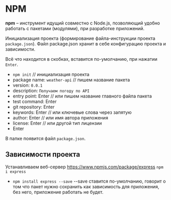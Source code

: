 # NPM
**npm** &ndash; инструмент идущий совместно с Node.js, позволяющий удобно работать с пакетами (модулями), при разработке приложений.

Инициализация проекта (формирование файла-инструкции проекта `package.json`). Файл package.json хранит в себе конфигурацию проекта и зависимости.

Всё что находится в скобках, вставится по-умолчанию, при нажатии `Enter`.
* `npm init` // инициализация проекта
* package name: `weather-api` // пишем название пакета
* version: `0.0.1`
* description: `Получаем погоду по API`
* entry point: Enter // или пишем название главного файла пакета
* test command: Enter
* git repository: Enter
* keywords: Enter // или ключевые слова через запятую
* author: Enter // или имя автора приложения
* license: Enter // или другой тип лицензии
* Enter

В папке появится файл `package.json`.

## Зависимости проекта
Устанавливаем веб-сервер https://www.npmjs.com/package/express `npm i express`
* `npm install express --save` --save ставится по-умолчанию, говорит о том что пакет нужно сохранить как зависимость для приложения, без него, приложение работать не будет.
